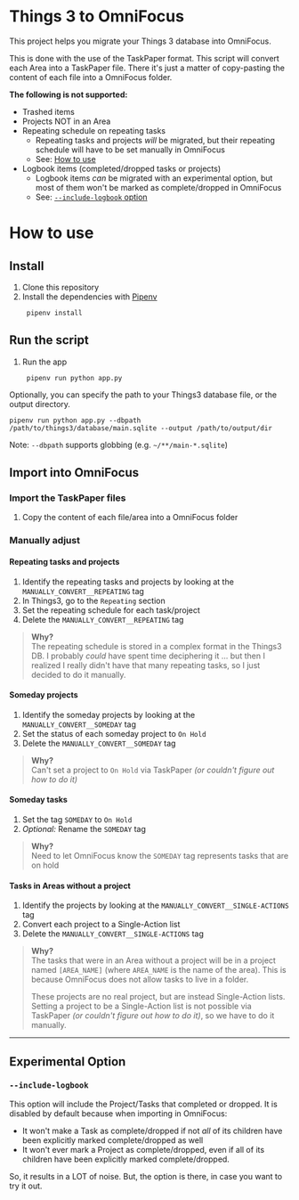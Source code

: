 # Things 3 to OmniFocus

This project helps you migrate your Things 3 database into OmniFocus.

This is done with the use of the TaskPaper format. This script will convert each Area into a TaskPaper file.
There it's just a matter of copy-pasting the content of each file into a OmniFocus folder.

**The following is not supported:**

- Trashed items
- Projects NOT in an Area
- Repeating schedule on repeating tasks
    - Repeating tasks and projects _will_ be migrated, but their repeating schedule will have to be set manually in
      OmniFocus
    - See: [How to use](#how-to-use)
- Logbook items (completed/dropped tasks or projects)
    - Logbook items _can_ be migrated with an experimental option,
      but most of them won't be marked as complete/dropped in OmniFocus
    - See: [`--include-logbook` option](#--include-logbook)

# How to use

## Install

1. Clone this repository
2. Install the dependencies with [Pipenv](https://pipenv.pypa.io/en/latest/#install-pipenv-today)
   ```
    pipenv install
    ```

## Run the script

1. Run the app
   ```
    pipenv run python app.py
    ```

Optionally, you can specify the path to your Things3 database file, or the output directory.

```
pipenv run python app.py --dbpath /path/to/things3/database/main.sqlite --output /path/to/output/dir
```

Note: `--dbpath` supports globbing (e.g. `~/**/main-*.sqlite`)

## Import into OmniFocus

### Import the TaskPaper files

1. Copy the content of each file/area into a OmniFocus folder

### Manually adjust

#### Repeating tasks and projects

1. Identify the repeating tasks and projects by looking at the `MANUALLY_CONVERT__REPEATING` tag
2. In Things3, go to the `Repeating` section
3. Set the repeating schedule for each task/project
4. Delete the `MANUALLY_CONVERT__REPEATING` tag

> **Why?**  
> The repeating schedule is stored in a complex format in the Things3 DB. I probably _could_ have spent time deciphering
> it ... but then I realized I really didn't have that many repeating tasks, so I just decided to do it manually.

#### Someday projects

1. Identify the someday projects by looking at the `MANUALLY_CONVERT__SOMEDAY` tag
2. Set the status of each someday project to `On Hold`
3. Delete the `MANUALLY_CONVERT__SOMEDAY` tag

> **Why?**  
> Can't set a project to `On Hold` via TaskPaper _(or couldn't figure out how to do it)_

#### Someday tasks

1. Set the tag `SOMEDAY` to `On Hold`
2. _Optional:_ Rename the `SOMEDAY` tag

> **Why?**  
> Need to let OmniFocus know the `SOMEDAY` tag represents tasks that are on hold

#### Tasks in Areas without a project

1. Identify the projects by looking at the `MANUALLY_CONVERT__SINGLE-ACTIONS` tag
2. Convert each project to a Single-Action list
3. Delete the `MANUALLY_CONVERT__SINGLE-ACTIONS` tag

> **Why?**  
> The tasks that were in an Area without a project will be in a project named `[AREA_NAME]`
> (where `AREA_NAME` is the name of the area).
> This is because OmniFocus does not allow tasks to live in a folder.
>
> These projects are no real project, but are instead Single-Action lists.
> Setting a project to be a Single-Action list is not possible via TaskPaper
> _(or couldn't figure out how to do it)_, so we have to do it manually.


---
## Experimental Option
### `--include-logbook`
This option will include the Project/Tasks that completed or dropped. It is disabled by default because when
importing in OmniFocus:
- It won't make a Task as complete/dropped if not _all_ of its children have been explicitly marked complete/dropped as well
- It won't ever mark a Project as complete/dropped, even if all of its children have been explicitly marked complete/dropped.

So, it results in a LOT of noise. But, the option is there, in case you want to try it out.
